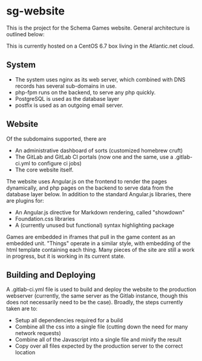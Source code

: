 # sg-website

This is the project for the Schema Games website. General architecture is outlined below:

This is currently hosted on a CentOS 6.7 box living in the Atlantic.net cloud.


## System

- The system uses nginx as its web server, which combined with DNS records has several sub-domains in use.
- php-fpm runs on the backend, to serve any php quickly.
- PostgreSQL is used as the database layer
- postfix is used as an outgoing email server.

## Website

Of the subdomains supported, there are
- An administrative dashboard of sorts (customized homebrew cruft)
- The GitLab and GitLab CI portals (now one and the same, use a .gitlab-ci.yml to configure ci jobs)
- The core website itself.

The website uses Angular.js on the frontend to render the pages dynamically, and php pages on the backend to serve data from the database layer below. In addition to the standard Angular.js libraries, there are plugins for:
- An Angular.js directive for Markdown rendering, called "showdown"
- Foundation.css libraries
- A (currently unused but functional) syntax highlighting package

Games are embedded in iframes that pull in the game content as an embedded unit.
"Things" operate in a similar style, with embedding of the html template containing each thing.
Many pieces of the site are still a work in progress, but it is working in its current state.

## Building and Deploying

A .gitlab-ci.yml file is used to build and deploy the website to the production webserver (currently, the same server as the Gitlab instance, though this does not necessarily need to be the case). Broadly, the steps currently taken are to:

- Setup all dependencies required for a build
- Combine all the css into a single file (cutting down the need for many network requests)
- Combine all of the Javascript into a single file and minify the result
- Copy over all files expected by the production server to the correct location